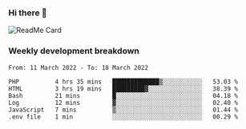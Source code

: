 ### Hi there 👋

<!--
**itzcy/itzcy** is a ✨ _special_ ✨ repository because its `README.md` (this file) appears on your GitHub profile.

Here are some ideas to get you started:

- 🔭 I’m currently working on ...
- 🌱 I’m currently learning ...
- 👯 I’m looking to collaborate on ...
- 🤔 I’m looking for help with ...
- 💬 Ask me about ...
- 📫 How to reach me: ...
- 😄 Pronouns: ...
- ⚡ Fun fact: ...
-->
![ReadMe Card](https://github-readme-stats.vercel.app/api?username=itzcy&show_icons=true&title_color=2d3198&icon_color=797cb8&text_color=24292e&bg_color=f6f8fa)

### Weekly development breakdown
<!--START_SECTION:waka-->

```text
From: 11 March 2022 - To: 18 March 2022

PHP          4 hrs 35 mins   █████████████▒░░░░░░░░░░░   53.03 %
HTML         3 hrs 19 mins   █████████▓░░░░░░░░░░░░░░░   38.39 %
Bash         21 mins         █░░░░░░░░░░░░░░░░░░░░░░░░   04.18 %
Log          12 mins         ▓░░░░░░░░░░░░░░░░░░░░░░░░   02.40 %
JavaScript   7 mins          ▒░░░░░░░░░░░░░░░░░░░░░░░░   01.44 %
.env file    1 min           ░░░░░░░░░░░░░░░░░░░░░░░░░   00.29 %
```

<!--END_SECTION:waka-->

